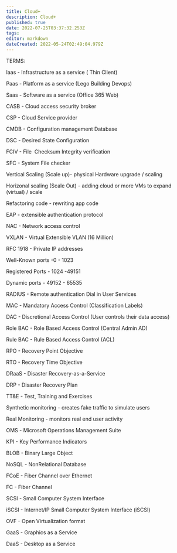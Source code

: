 ```yaml
---
title: Cloud+
description: Cloud+
published: true
date: 2022-07-25T03:37:32.253Z
tags: 
editor: markdown
dateCreated: 2022-05-24T02:49:04.979Z
---
```


TERMS:

Iaas - Infrastructure as a service ( Thin Client)

Paas - Platform as a service (Lego Building Devops)

Saas - Software as a service (Office 365 Web)

CASB - Cloud access security broker

CSP - Cloud Service provider

CMDB - Configuration management Database

DSC - Desired State Configuration

FCIV - File  Checksum Integrity verification

SFC - System File checker

Vertical Scaling (Scale up)- physical Hardware upgrade / scaling

Horizonal scaling (Scale Out) - adding cloud or more VMs to expand (virtual) / scale

Refactoring code - rewriting app code

EAP - extensible authentication protocol

NAC - Network access control

VXLAN - Virtual Extensible VLAN (16 Million)

RFC 1918 - Private IP addresses

Well-Known ports -0 - 1023

Registered Ports - 1024 -49151

Dynamic ports - 49152 - 65535

RADIUS - Remote authentication Dial in User Services

MAC - Mandatory Access Control (Classification Labels)

DAC - Discretional Access Control (User controls their data access)

Role BAC - Role Based Access Control (Central Admin AD)

Rule BAC - Rule Based Access Control (ACL)

RPO - Recovery Point Objective

RTO - Recovery Time Objective

DRaaS - Disaster Recovery-as-a-Service

DRP - Disaster Recovery Plan

TT&E - Test, Training and Exercises

Synthetic monitoring - creates fake traffic to simulate users

Real Monitoring - monitors real end user activity

OMS - Microsoft Operations Management Suite

KPI - Key Performance Indicators

BLOB - Binary Large Object

NoSQL - NonRelational Database

FCoE - Fiber Channel over Ethernet

FC - Fiber Channel

SCSI - Small Computer System Interface

iSCSI - Internet/IP Small Computer System Interface (iSCSI)

OVF - Open Virtualization format

GaaS - Graphics as a Service

DaaS - Desktop as a Service